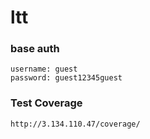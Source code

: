 # ltt

### base auth
```
username: guest
password: guest12345guest
```

### Test Coverage
```
http://3.134.110.47/coverage/
```
